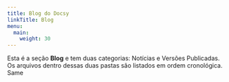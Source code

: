 ```yaml
---
title: Blog do Docsy
linkTitle: Blog
menu:
  main:
    weight: 30
---
```


Esta é a seção **Blog** e tem duas categorias: Notícias e Versões Publicadas.
Os arquivos dentro dessas duas pastas são listados em ordem cronológica.
Same

